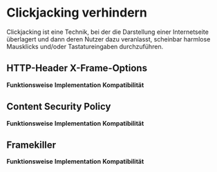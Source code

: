 # Clickjacking verhindern
Clickjacking ist eine Technik, bei der die Darstellung einer Internetseite überlagert und dann deren Nutzer dazu veranlasst,
scheinbar harmlose Mausklicks und/oder Tastatureingaben durchzuführen.

## HTTP-Header X-Frame-Options
**Funktionsweise**
**Implementation**
**Kompatibilität**

## Content Security Policy
**Funktionsweise**
**Implementation**
**Kompatibilität**

## Framekiller
**Funktionsweise**
**Implementation**
**Kompatibilität**
